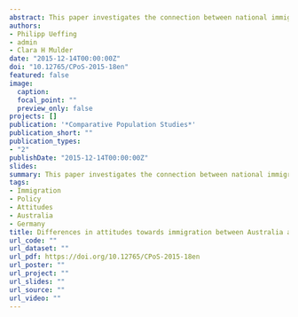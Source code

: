 ```yaml
---
abstract: This paper investigates the connection between national immigration policy and a society’s attitudes towards immigration. It argues that a country’s immigration policy framework plays an important role in the formation of attitudes towards immigration by shaping the local national context of the receiving country. It examines the influence of a country’s immigration policy framework by contrasting two countries – Australia and Germany – that developed remarkably different immigration policies in response to large immigration movements during the post-war period. We explore attitudes towards immigration on four dimensions (1) the national economy, (2) the labour market, (3) the national culture, and (4) the level of immigrant influx. The analyses reveal three main findings. First, people in Australia tend to display more positive attitudes towards immigration than in Germany. Second, in both countries, attitudes towards immigration tend to be influenced in a similar way by an individual’s socio-economic background and feelings of national identity (in the form of nationalism and patriotism). Third, immigration policy represents a strong indicator of attitudes towards immigration. We found that the planned integrative immigration policy in Australia supports the formation of more positive attitudes towards immigration by influencing people’s perception on the economic and socio-cultural impacts of immigration.
authors:
- Philipp Ueffing
- admin
- Clara H Mulder
date: "2015-12-14T00:00:00Z"
doi: "10.12765/CPoS-2015-18en"
featured: false
image:
  caption: 
  focal_point: ""
  preview_only: false
projects: []
publication: '*Comparative Population Studies*'
publication_short: ""
publication_types:
- "2"
publishDate: "2015-12-14T00:00:00Z"
slides: 
summary: This paper investigates the connection between national immigration policy and a society’s attitudes towards immigration.
tags:
- Immigration
- Policy
- Attitudes
- Australia
- Germany
title: Differences in attitudes towards immigration between Australia and Germany. The role of immigration policy
url_code: ""
url_dataset: ""
url_pdf: https://doi.org/10.12765/CPoS-2015-18en
url_poster: ""
url_project: ""
url_slides: ""
url_source: ""
url_video: ""
---
```


